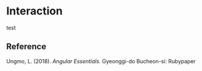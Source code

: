 # Interaction

test



## Reference

Ungmo, L. \(2018\). _Angular Essentials._ Gyeonggi-do Bucheon-si: Rubypaper

